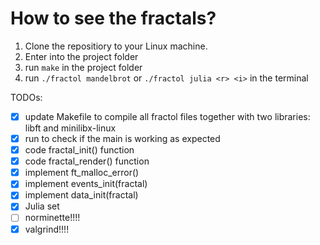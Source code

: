 # How to see the fractals?

1. Clone the repositiory to your Linux machine.
2. Enter into the project folder
3. run `make` in the project folder
4. run `./fractol mandelbrot` or `./fractol julia <r> <i>` in the terminal

TODOs:
- [x] update Makefile to compile all fractol files together with two libraries: libft and minilibx-linux
- [x] run to check if the main is working as expected
- [x] code fractal_init() function
- [x] code fractal_render() function
- [x] implement ft_malloc_error()
- [x] implement events_init(fractal)
- [x] implement data_init(fractal)
- [x] Julia set
- [ ] norminette!!!!
- [x] valgrind!!!!
